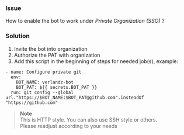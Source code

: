 ### Issue
How to enable the bot to work under *Private Organization (SSO)* ?

### Solution
1. Invite the bot into organization
2. Authorize the PAT with organization
3. Add this script in the beginning of steps for needed job(s), example:
```
- name: Configure private git
  env:
    BOT_NAME: verlandz-bot
    BOT_PAT: ${{ secrets.BOT_PAT }}
  run: git config --global url."https://$BOT_NAME:$BOT_PAT@github.com".insteadOf "https://github.com"
```

> **Note**\
This is HTTP style. You can also use SSH style or others.\
Please readjust according to your needs